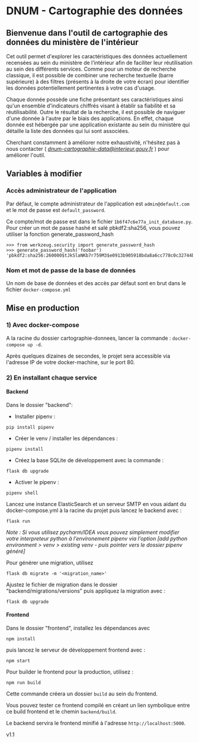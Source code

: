 # DNUM - Cartographie des données

## Bienvenue dans l'outil de cartographie des données du ministère de l'intérieur

Cet outil permet d'explorer les caractéristiques des données actuellement recensées au sein du ministère de l’intérieur afin de faciliter leur réutilisation au sein des différents services. Comme pour un moteur de recherche classique, il est possible de combiner une recherche textuelle (barre supérieure) à des filtres (présents à la droite de votre écran) pour identifier les données potentiellement pertinentes à votre cas d'usage.

Chaque donnée possède une fiche présentant ses caractéristiques ainsi qu'un ensemble d'indicateurs chiffrés visant à établir sa fiabilité et sa réutilisabilité. Outre le résultat de la recherche, il est possible de naviguer d'une donnée à l'autre par le biais des applications. En effet, chaque donnée est hébergée par une application existante au sein du ministère qui détaille la liste des données qui lui sont associées.

Cherchant constamment à améliorer notre exhaustivité, n'hésitez pas à nous contacter ( *dnum-cartographie-data@interieur.gouv.fr* ) pour améliorer l'outil.

## Variables à modifier

### Accès administrateur de l'application

Par défaut, le compte administrateur de l'application est `admin@default.com` et le mot de passe est `default_password`. 

Ce compte/mot de passe est dans le fichier `1b6f47c6e77a_init_database.py`. Pour créer un mot de passe hashé et salé pbkdf2:sha256, vous pouvez utiliser la fonction generate_password_hash

```
>>> from werkzeug.security import generate_password_hash
>>> generate_password_hash('foobar')
'pbkdf2:sha256:260000$tJkSlaNKb7r759M3$e0913b905918bda8a6cc778c0c32744bb7438f0b26b1d559c2c013eedfd390be'
```

### Nom et mot de passe de la base de données

Un nom de base de données et des accès par défaut sont en brut dans le fichier `docker-compose.yml`

## Mise en production

### 1) Avec docker-compose

A la racine du dossier cartographie-donnees, lancer la commande :
``docker-compose up -d``.

Après quelques dizaines de secondes, le projet sera accessible via l'adresse IP de votre docker-machine, sur le port 80.

### 2) En installant chaque service

#### Backend

Dans le dossier "backend":

- Installer pipenv :

```
pip install pipenv
```

- Créer le venv / installer les dépendances :

```
pipenv install
```

- Créez la base SQLite de développement avec la commande :

```
flask db upgrade
```

- Activer le pipenv :

```
pipenv shell
```

Lancez une instance ElasticSearch et un serveur SMTP en vous aidant du docker-compose.yml à la racine du projet
puis lancez le backend avec :

```
flask run
```

*Note : Si vous utilisez pycharm/IDEA vous pouvez simplement modifier votre interpreteur python à l'environement pipenv via l'option [add python environment > venv > existing venv - puis pointer vers le dossier pipenv généré]*

Pour générer une migration, utilisez

```
flask db migrate -m '<migration_name>'
```

Ajustez le fichier de migration dans le dossier "backend/migrations/versions" puis appliquez la migration avec :

```
flask db upgrade
```

#### Frontend

Dans le dossier "frontend", installez les dépendances avec

```
npm install
```

puis lancez le serveur de développement frontend avec :

```
npm start
```

Pour builder le frontend pour la production, utilisez :

```
npm run build
```

Cette commande créera un dossier ``build`` au sein du frontend.

Vous pouvez tester ce frontend compilé en créant un lien symbolique entre ce build frontend et le chemin ``backend/build``.

Le backend servira le frontend minifié à l'adresse ``http://localhost:5000``.

v1.1
